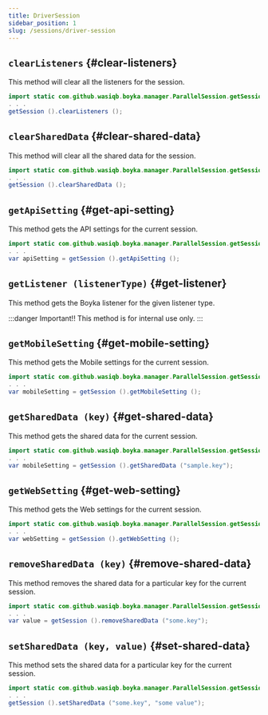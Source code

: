 ```yaml
---
title: DriverSession
sidebar_position: 1
slug: /sessions/driver-session
---
```


## `clearListeners` {#clear-listeners}

This method will clear all the listeners for the session.

```java
import static com.github.wasiqb.boyka.manager.ParallelSession.getSession;
. . .
getSession ().clearListeners ();
```

## `clearSharedData` {#clear-shared-data}

This method will clear all the shared data for the session.

```java
import static com.github.wasiqb.boyka.manager.ParallelSession.getSession;
. . .
getSession ().clearSharedData ();
```

## `getApiSetting` {#get-api-setting}

This method gets the API settings for the current session.

```java
import static com.github.wasiqb.boyka.manager.ParallelSession.getSession;
. . .
var apiSetting = getSession ().getApiSetting ();
```

## `getListener (listenerType)` {#get-listener}

This method gets the Boyka listener for the given listener type.

:::danger Important!!
This method is for internal use only.
:::

## `getMobileSetting` {#get-mobile-setting}

This method gets the Mobile settings for the current session.

```java
import static com.github.wasiqb.boyka.manager.ParallelSession.getSession;
. . .
var mobileSetting = getSession ().getMobileSetting ();
```

## `getSharedData (key)` {#get-shared-data}

This method gets the shared data for the current session.

```java
import static com.github.wasiqb.boyka.manager.ParallelSession.getSession;
. . .
var mobileSetting = getSession ().getSharedData ("sample.key");
```

## `getWebSetting` {#get-web-setting}

This method gets the Web settings for the current session.

```java
import static com.github.wasiqb.boyka.manager.ParallelSession.getSession;
. . .
var webSetting = getSession ().getWebSetting ();
```

## `removeSharedData (key)` {#remove-shared-data}

This method removes the shared data for a particular key for the current session.

```java
import static com.github.wasiqb.boyka.manager.ParallelSession.getSession;
. . .
var value = getSession ().removeSharedData ("some.key");
```

## `setSharedData (key, value)` {#set-shared-data}

This method sets the shared data for a particular key for the current session.

```java
import static com.github.wasiqb.boyka.manager.ParallelSession.getSession;
. . .
getSession ().setSharedData ("some.key", "some value");
```
